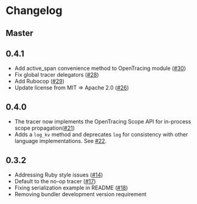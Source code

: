 # Changelog

## Master

## 0.4.1

* Add active_span convenience method to OpenTracing module ([#30](https://github.com/opentracing/opentracing-ruby/pull/30))
* Fix global tracer delegators ([#28](https://github.com/opentracing/opentracing-ruby/pull/28))
* Add Rubocop ([#29](https://github.com/opentracing/opentracing-ruby/pull/27))
* Update license from MIT => Apache 2.0 ([#26](https://github.com/opentracing/opentracing-ruby/pull/26))

## 0.4.0

* The tracer now implements the OpenTracing Scope API for in-process scope propagation([#21](https://github.com/opentracing/opentracing-ruby/pull/21))
* Adds a `log_kv` method and deprecates `log` for consistency with other language implementations. See [#22](https://github.com/opentracing/opentracing-ruby/pull/23).

## 0.3.2

* Addressing Ruby style issues ([#14](https://github.com/opentracing/opentracing-ruby/pull/14))
* Default to the no-op tracer ([#17](https://github.com/opentracing/opentracing-ruby/pull/17))
* Fixing serialization example in README ([#18](https://github.com/opentracing/opentracing-ruby/pull/18))
* Removing bundler development version requirement
